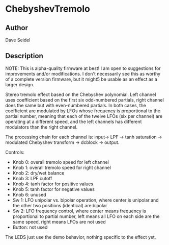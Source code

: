 # ChebyshevTremolo

## Author

Dave Seidel

## Description

NOTE: This is alpha-quality firmware at best! I am open to suggestions for improvements and/or modifications. I don't necessarily see this as worthy of a complete version firmware, but it might5 be usable as an effect as a larger design.

Stereo tremolo effect based on the Chebyshev polynomial. Left channel uses coefficient based on the first six odd-numbered partials, right channel does the same but with even-numbered partials. In both cases, the coefficient are modulated by LFOs whose frequency is proportional to the partial number, meaning that each of the twelve LFOs (six per channel) are operating at a different speed, and the left channels has different modulators than the right channel.

The processing chain for each channel is: input-> LPF -> tanh saturation -> modulated Chebyshev transform -> dcblock -> output.

Controls:
* Knob 0: overall tremolo speed for left channel
* Knob 1: overall tremolo speed for right channel
* Knob 2: dry/wet balance
* Knob 3: LPF cutoff
* Knob 4: tanh factor for positive values
* Knob 5: tanh factor for negative values
* Knob 6: unused
* Sw 1: LFO unipolar vs. bipolar operation, where center is unipolar and the other two positions (identical) are bipolar
* Sw 2: LFO frequency control, where center means frequency is proportional to partial number, left means all LFO on each side are the same speed, right means LFOs are not used
* Button: not used

The LEDS just use the demo behavior, nothing specific to the effect yet.

